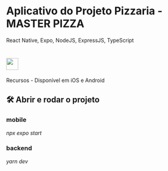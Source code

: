 # Aplicativo do Projeto Pizzaria - MASTER PIZZA
React Native, Expo, NodeJS, ExpressJS, TypeScript

# <span title="emdesenvolvimento"><img height="32" src="https://img.shields.io/badge/-EM%20DESENVOLVIMENTO-blueviolet" /></span>

Recursos - Disponível em iOS e Android

## 🛠️ Abrir e rodar o projeto
### mobile 
*npx expo start*

### backend
*yarn dev*



